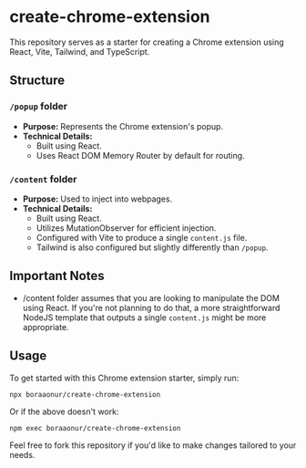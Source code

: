 # create-chrome-extension

This repository serves as a starter for creating a Chrome extension using React, Vite, Tailwind, and TypeScript.

## Structure

### `/popup` folder
- **Purpose:** Represents the Chrome extension's popup.
- **Technical Details:**
  - Built using React.
  - Uses React DOM Memory Router by default for routing. 

### `/content` folder
- **Purpose:** Used to inject into webpages.
- **Technical Details:** 
  - Built using React.
  - Utilizes MutationObserver for efficient injection.
  - Configured with Vite to produce a single `content.js` file.
  - Tailwind is also configured but slightly differently than `/popup`.

## Important Notes

- /content folder assumes that you are looking to manipulate the DOM using React. If you're not planning to do that, a more straightforward NodeJS template that outputs a single `content.js` might be more appropriate.
  
## Usage

To get started with this Chrome extension starter, simply run:

```
npx boraaonur/create-chrome-extension
```
Or if the above doesn't work:
```
npm exec boraaonur/create-chrome-extension
```

Feel free to fork this repository if you'd like to make changes tailored to your needs.